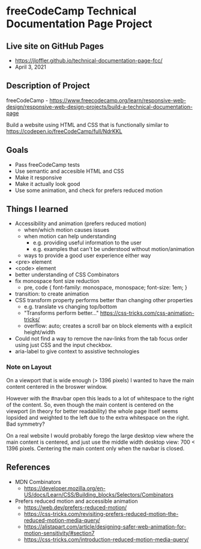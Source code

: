 # freeCodeCamp Technical Documentation Page Project

## Live site on GitHub Pages
 - https://jloffler.github.io/technical-documentation-page-fcc/
 - April 3, 2021
 
## Description of Project
freeCodeCamp - https://www.freecodecamp.org/learn/responsive-web-design/responsive-web-design-projects/build-a-technical-documentation-page

Build a website using HTML and CSS that is functionally similar to https://codepen.io/freeCodeCamp/full/NdrKKL

## Goals
 - Pass freeCodeCamp tests
 - Use semantic and accesible HTML and CSS
 - Make it responsive
 - Make it actually look good
 - Use some animation, and check for prefers reduced motion
 
## Things I learned
 - Accessibility and animation (prefers reduced motion)
   - when/which motion causes issues
   - when motion can help understanding
     - e.g. providing useful information to the user
     - e.g. examples that can't be understood without motion/animation
   - ways to provide a good user experience either way
 - &lt;pre> element
 - &lt;code> element
 - better understanding of CSS Combinators
 - fix monospace font size reduction
   - pre, code { font-family: monospace, monospace; font-size: 1em; }
 - transition: to create animation
 - CSS transform property performs better than changing other properties
   - e.g. translate vs changing top/bottom
   - "Transforms perform better..." <https://css-tricks.com/css-animation-tricks/>
   - overflow: auto; creates a scroll bar on block elements with a explicit height/width
 - Could not find a way to remove the nav-links from the tab focus order using just
     CSS and the input checkbox.
 - aria-label to give context to assistive technologies

  ### Note on Layout
   
  On a viewport that is wide enough (> 1396 pixels) I wanted to have the main
  content centered in the broswer window. 

  However with the #navbar open this leads to a lot of whitespace to the right
  of the content. So, even though the main content is centered on the viewport
  (in theory for better readability) the whole page itself seems lopsided and
  weighted to the left due to the extra whitespace on the right. Bad symmetry?

  On a real website I would probably forego the large desktop view where the
  main content is centered, and just use the middle width desktop view:
  700 < 1396 pixels. Centering the main content only when the navbar is closed.

## References
 - MDN Combinators
   - https://developer.mozilla.org/en-US/docs/Learn/CSS/Building_blocks/Selectors/Combinators
 - Prefers reduced motion and accessible animation
   - https://web.dev/prefers-reduced-motion/
   - https://css-tricks.com/revisiting-prefers-reduced-motion-the-reduced-motion-media-query/
   - https://alistapart.com/article/designing-safer-web-animation-for-motion-sensitivity/#section7
   - https://css-tricks.com/introduction-reduced-motion-media-query/